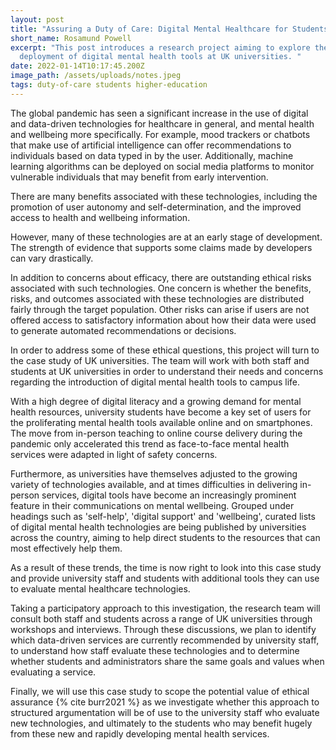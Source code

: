 ```yaml
---
layout: post
title: "Assuring a Duty of Care: Digital Mental Healthcare for Students"
short_name: Rosamund Powell
excerpt: "This post introduces a research project aiming to explore the
  deployment of digital mental health tools at UK universities. "
date: 2022-01-14T10:17:45.200Z
image_path: /assets/uploads/notes.jpeg
tags: duty-of-care students higher-education
---
```

The global pandemic has seen a significant increase in the use of digital and data-driven technologies for healthcare in general, and mental health and wellbeing more specifically. For example, mood trackers or chatbots that make use of artificial intelligence can offer recommendations to individuals based on data typed in by the user. Additionally, machine learning algorithms can be deployed on social media platforms to monitor vulnerable individuals that may benefit from early intervention.

There are many benefits associated with these technologies, including the promotion of user autonomy and self-determination, and the improved access to health and wellbeing information.

However, many of these technologies are at an early stage of development. The strength of evidence that supports some claims made by developers can vary drastically. 

In addition to concerns about efficacy, there are outstanding ethical risks associated with such technologies. One concern is whether the benefits, risks, and outcomes associated with these technologies are distributed fairly through the target population. Other risks can arise if users are not offered access to satisfactory information about how their data were used to generate automated recommendations or decisions.

In order to address some of these ethical questions, this project will turn to the case study of UK universities. The team will work with both staff and students at UK universities in order to understand their needs and concerns regarding the introduction of digital mental health tools to campus life.

With a high degree of digital literacy and a growing demand for mental health resources, university students have become a key set of users for the proliferating mental health tools available online and on smartphones. The move from in-person teaching to online course delivery during the pandemic only accelerated this trend as face-to-face mental health services were adapted in light of safety concerns.

Furthermore, as universities have themselves adjusted to the growing variety of technologies available, and at times difficulties in delivering in-person services, digital tools have become an increasingly prominent feature in their communications on mental wellbeing. Grouped under headings such as 'self-help', 'digital support' and 'wellbeing', curated lists of digital mental health technologies are being published by universities across the country, aiming to help direct students to the resources that can most effectively help them.   

As a result of these trends, the time is now right to look into this case study and provide university staff and students with additional tools they can use to evaluate mental healthcare technologies.

Taking a participatory approach to this investigation, the research team will consult both staff and students across a range of UK universities through workshops and interviews. Through these discussions, we plan to identify which data-driven services are currently recommended by university staff, to understand how staff evaluate these technologies and to determine whether students and administrators share the same goals and values when evaluating a service.

Finally, we will use this case study to scope the potential value of ethical assurance {% cite burr2021 %} as we investigate whether this approach to structured argumentation will be of use to the university staff who evaluate new technologies, and ultimately to the students who may benefit hugely from these new and rapidly developing mental health services.